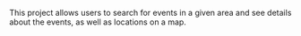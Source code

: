 This project allows users to search for events in a given area and see details about the events, as well as locations on a map.
